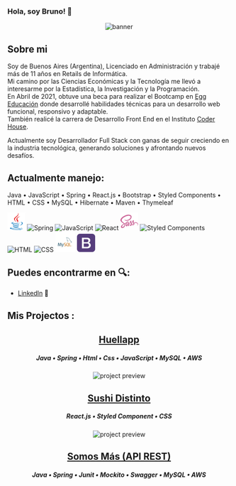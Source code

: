 ### Hola, soy Bruno! 👋

<p align="center">
 <img height=300px src="https://user-images.githubusercontent.com/85000317/153300520-e7bfd557-e800-45bb-9969-006a828eb458.gif" alt="banner" />
</p>

## Sobre mi
<p>Soy de Buenos Aires (Argentina), Licenciado en Administración y trabajé más de 11 años en Retails de Informática.<br/>
Mi camino por las Ciencias Económicas y la Tecnología me llevó a interesarme por la Estadística, la Investigación y la Programación.<br/>
En Abril de 2021, obtuve una beca para realizar el Bootcamp en <a href="https://eggeducacion.com/es-AR/">Egg Educación</a> donde desarrollé habilidades técnicas para un desarrollo web funcional, responsivo y adaptable.<br/> 
También realicé la carrera de Desarrollo Front End en el Instituto <a href="https://www.coderhouse.com/">Coder House</a>.

Actualmente soy Desarrollador Full Stack con ganas de seguir creciendo en la industria tecnológica, generando soluciones y afrontando nuevos desafíos.
</p>

## Actualmente manejo:
<p>Java • JavaScript • Spring • React.js • Bootstrap •  Styled Components • HTML •  CSS • MySQL • Hibernate • Maven • Thymeleaf </p>

<div diplay="flex">
<img width="8%" alt="Java" src="https://raw.githubusercontent.com/devicons/devicon/master/icons/java/java-original.svg">
<img width="8%" alt="Spring" src="https://www.vectorlogo.zone/logos/springio/springio-icon.svg" alt="spring">
<img width="8%" alt="JavaScript" src="https://user-images.githubusercontent.com/82492849/127186839-fded5ee4-3581-419d-aeab-9b4883453980.png">
<img width="8%" alt="React" src="https://user-images.githubusercontent.com/82492849/127186826-fa23931b-dca7-46db-b33d-4caf6afd984c.png">
<img width="8%" alt="Sass" src="https://raw.githubusercontent.com/github/explore/80688e429a7d4ef2fca1e82350fe8e3517d3494d/topics/sass/sass.png">
<img width="11%" alt="Styled Components" src="https://miro.medium.com/max/318/1*7jRD5QhgARucFKvRHFxpOg.png">
<img width="8%" alt="HTML" src="https://upload.wikimedia.org/wikipedia/commons/thumb/6/61/HTML5_logo_and_wordmark.svg/230px-HTML5_logo_and_wordmark.svg.png">
<img width="14%" alt="CSS" src="http://1000marcas.net/wp-content/uploads/2021/02/CSS-Logo.png">
<img width="9%" alt="MySQL" src="https://raw.githubusercontent.com/github/explore/78df643247d429f6cc873026c0622819ad797942/topics/mysql/mysql.png">
<img width="8%" alt="BootStrap" src="https://raw.githubusercontent.com/github/explore/80688e429a7d4ef2fca1e82350fe8e3517d3494d/topics/bootstrap/bootstrap.png">
</div>


## Puedes encontrarme en 🔍:
- [LinkedIn](https://www.linkedin.com/in/brunoredzio/) 💼
 
##  Mis Projectos :
<h2 align="center"><a href="https://github.com/bredzio/red-patitas"> Huellapp </a></h2>
<h5 align="center"> Java • Spring • Html • Css • JavaScript • MySQL • AWS</h5>
 
 <p align="center">
  <img src="https://user-images.githubusercontent.com/85000317/153296205-f6c7d2ae-2833-4cfd-9efe-56990abd6aa6.gif" alt="project preview" />
</p>
 
<h2 align="center"><a href="https://github.com/bredzio/sushidistinto-app"> Sushi Distinto </a></h2>
<h5 align="center"> React.js • Styled Component • CSS</h5>
 
 <p align="center">
  <img src="https://user-images.githubusercontent.com/85000317/153306858-d49a33c9-9187-488d-84c8-cd7d0771174c.gif" alt="project preview" />
</p>

<h2 align="center"><a href="https://github.com/bredzio/OT110-Server"> Somos Más (API REST)</a></h2>
<h5 align="center"> Java • Spring • Junit • Mockito • Swagger • MySQL • AWS</h5>

